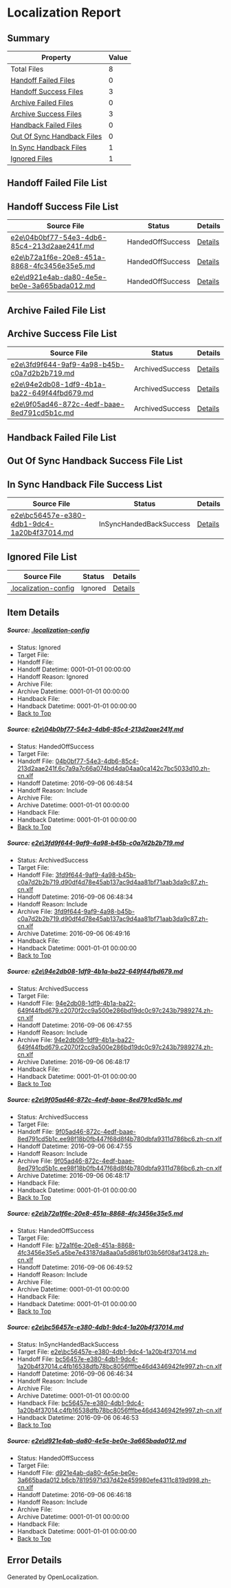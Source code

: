 # <a name='report-top'></a> Localization Report

## Summary
 Property | Value 
 -------- | ----- 
 Total Files | 8
[ Handoff Failed Files ](#handoff-failed-list)| 0
[ Handoff Success Files ](#handoff-success-list)| 3
[ Archive Failed Files ](#archive-failed-list)| 0
[ Archive Success Files ](#archive-success-list)| 3
[ Handback Failed Files ](#handback-failed-list)| 0
[ Out Of Sync Handback Files ](#outofsync-handback-success-list)| 0
[ In Sync Handback Files ](#insync-handback-success-list)| 1
[ Ignored Files ](#ignored-list)| 1

## <a name='handoff-failed-list'></a> Handoff Failed File List

## <a name='handoff-success-list'></a> Handoff Success File List
 Source File | Status | Details 
 ----------- | ------ | ------- 
 [e2e\04b0bf77-54e3-4db6-85c4-213d2aae241f.md](https://github.com/OpenLocalizationTestOrg/ol-test0/blob/2802f6e485806e64c53d205e8b3e66d18759013c/e2e/04b0bf77-54e3-4db6-85c4-213d2aae241f.md) | HandedOffSuccess | [Details](#3f2a1185242d13504f10131b2fe5a760c79296f21)
 [e2e\b72a1f6e-20e8-451a-8868-4fc3456e35e5.md](https://github.com/OpenLocalizationTestOrg/ol-test0/blob/f00c2a7464b76d295e63e58c3e666bb95b4aa119/e2e/b72a1f6e-20e8-451a-8868-4fc3456e35e5.md) | HandedOffSuccess | [Details](#e24bdc9b5907d44dac3e820c8cd221a9107872055)
 [e2e\d921e4ab-da80-4e5e-be0e-3a665bada012.md](https://github.com/OpenLocalizationTestOrg/ol-test0/blob/311ee6e4dc783f4ac66cc656a49db2da509a72f3/e2e/d921e4ab-da80-4e5e-be0e-3a665bada012.md) | HandedOffSuccess | [Details](#c01eb0c77e111603038956ecef9bb756a55183ed7)

## <a name='archive-failed-list'></a> Archive Failed File List

## <a name='archive-success-list'></a> Archive Success File List
 Source File | Status | Details 
 ----------- | ------ | ------- 
 [e2e\3fd9f644-9af9-4a98-b45b-c0a7d2b2b719.md](https://github.com/OpenLocalizationTestOrg/ol-test0/blob/4a926d70bbcba1559ff67614379c91717362399e/e2e/3fd9f644-9af9-4a98-b45b-c0a7d2b2b719.md) | ArchivedSuccess | [Details](#4d149301c6550a4e70b59d32a57da2c23b2545612)
 [e2e\94e2db08-1df9-4b1a-ba22-649f44fbd679.md](https://github.com/OpenLocalizationTestOrg/ol-test0/blob/e6320df09f2f9c35fee4cea332d703f22344e29c/e2e/94e2db08-1df9-4b1a-ba22-649f44fbd679.md) | ArchivedSuccess | [Details](#3940f97084b73e836f8ea91262db3c0face3df073)
 [e2e\9f05ad46-872c-4edf-baae-8ed791cd5b1c.md](https://github.com/OpenLocalizationTestOrg/ol-test0/blob/e6320df09f2f9c35fee4cea332d703f22344e29c/e2e/9f05ad46-872c-4edf-baae-8ed791cd5b1c.md) | ArchivedSuccess | [Details](#003b090b8e3662b013108e857fefae5bd881e5894)

## <a name='handback-failed-list'></a> Handback Failed File List

## <a name='outofsync-handback-success-list'></a> Out Of Sync Handback Success File List

## <a name='insync-handback-success-list'></a> In Sync Handback File Success List
 Source File | Status | Details 
 ----------- | ------ | ------- 
 [e2e\bc56457e-e380-4db1-9dc4-1a20b4f37014.md](https://github.com/OpenLocalizationTestOrg/ol-test0/blob/4033137805f642307640ac89a6df03c21fd871c6/e2e/bc56457e-e380-4db1-9dc4-1a20b4f37014.md) | InSyncHandedBackSuccess | [Details](#441644e53f13fb084cb6936c7c043f6ea0aa01cf6)

## <a name='ignored-list'></a> Ignored File List
 Source File | Status | Details 
 ----------- | ------ | ------- 
 [.localization-config](https://github.com/OpenLocalizationTestOrg/ol-test0/blob/f00c2a7464b76d295e63e58c3e666bb95b4aa119/.localization-config) | Ignored | [Details](#3d4f252ac210baf56311d7e97dcc2db10974dbd20)

## Item Details
##### <a name='3d4f252ac210baf56311d7e97dcc2db10974dbd20'></a> Source: [.localization-config](https://github.com/OpenLocalizationTestOrg/ol-test0/blob/f00c2a7464b76d295e63e58c3e666bb95b4aa119/.localization-config)
* Status: Ignored
* Target File: 
* Handoff File: 
* Handoff Datetime: 0001-01-01 00:00:00
* Handoff Reason: Ignored
* Archive File: 
* Archive Datetime: 0001-01-01 00:00:00
* Handback File: 
* Handback Datetime: 0001-01-01 00:00:00
* [Back to Top](#report-top)

##### <a name='3f2a1185242d13504f10131b2fe5a760c79296f21'></a> Source: [e2e\04b0bf77-54e3-4db6-85c4-213d2aae241f.md](https://github.com/OpenLocalizationTestOrg/ol-test0/blob/2802f6e485806e64c53d205e8b3e66d18759013c/e2e/04b0bf77-54e3-4db6-85c4-213d2aae241f.md)
* Status: HandedOffSuccess
* Target File: 
* Handoff File: [04b0bf77-54e3-4db6-85c4-213d2aae241f.6c7a9a7c66a074bd4da04aa0ca142c7bc5033d10.zh-cn.xlf](https://github.com/OpenLocalizationTestOrg/ol-test0-handoff/blob/dad111b77b8edb3a6c92d3d399618729a0334c2c/ol-handoff/OpenLocalizationTestOrg/ol-test0-zhcn/ci/ht/04b0bf77-54e3-4db6-85c4-213d2aae241f.6c7a9a7c66a074bd4da04aa0ca142c7bc5033d10.zh-cn.xlf)
* Handoff Datetime: 2016-09-06 06:48:54
* Handoff Reason: Include
* Archive File: 
* Archive Datetime: 0001-01-01 00:00:00
* Handback File: 
* Handback Datetime: 0001-01-01 00:00:00
* [Back to Top](#report-top)

##### <a name='4d149301c6550a4e70b59d32a57da2c23b2545612'></a> Source: [e2e\3fd9f644-9af9-4a98-b45b-c0a7d2b2b719.md](https://github.com/OpenLocalizationTestOrg/ol-test0/blob/4a926d70bbcba1559ff67614379c91717362399e/e2e/3fd9f644-9af9-4a98-b45b-c0a7d2b2b719.md)
* Status: ArchivedSuccess
* Target File: 
* Handoff File: [3fd9f644-9af9-4a98-b45b-c0a7d2b2b719.d90df4d78e45ab137ac9d4aa81bf71aab3da9c87.zh-cn.xlf](https://github.com/OpenLocalizationTestOrg/ol-test0-handoff/blob/5cc112ed03767d16d1ebc3514ad7314f605aab27/ol-handoff/OpenLocalizationTestOrg/ol-test0-zhcn/ci/ht/3fd9f644-9af9-4a98-b45b-c0a7d2b2b719.d90df4d78e45ab137ac9d4aa81bf71aab3da9c87.zh-cn.xlf)
* Handoff Datetime: 2016-09-06 06:48:34
* Handoff Reason: Include
* Archive File: [3fd9f644-9af9-4a98-b45b-c0a7d2b2b719.d90df4d78e45ab137ac9d4aa81bf71aab3da9c87.zh-cn.xlf](https://github.com/OpenLocalizationTestOrg/ol-test0-handoff/blob/f7c75e314a8129d31dd126d3842671ed474ea64a/ol-archive/OpenLocalizationTestOrg/ol-test0-zhcn/ci/ht/3fd9f644-9af9-4a98-b45b-c0a7d2b2b719.d90df4d78e45ab137ac9d4aa81bf71aab3da9c87.zh-cn.xlf)
* Archive Datetime: 2016-09-06 06:49:16
* Handback File: 
* Handback Datetime: 0001-01-01 00:00:00
* [Back to Top](#report-top)

##### <a name='3940f97084b73e836f8ea91262db3c0face3df073'></a> Source: [e2e\94e2db08-1df9-4b1a-ba22-649f44fbd679.md](https://github.com/OpenLocalizationTestOrg/ol-test0/blob/e6320df09f2f9c35fee4cea332d703f22344e29c/e2e/94e2db08-1df9-4b1a-ba22-649f44fbd679.md)
* Status: ArchivedSuccess
* Target File: 
* Handoff File: [94e2db08-1df9-4b1a-ba22-649f44fbd679.c2070f2cc9a500e286bd19dc0c97c243b7989274.zh-cn.xlf](https://github.com/OpenLocalizationTestOrg/ol-test0-handoff/blob/a3b9b7680ec79aca64aa074cc9a816c633767bb5/ol-handoff/OpenLocalizationTestOrg/ol-test0-zhcn/ci/ht/94e2db08-1df9-4b1a-ba22-649f44fbd679.c2070f2cc9a500e286bd19dc0c97c243b7989274.zh-cn.xlf)
* Handoff Datetime: 2016-09-06 06:47:55
* Handoff Reason: Include
* Archive File: [94e2db08-1df9-4b1a-ba22-649f44fbd679.c2070f2cc9a500e286bd19dc0c97c243b7989274.zh-cn.xlf](https://github.com/OpenLocalizationTestOrg/ol-test0-handoff/blob/09d64dbfb972269a17fcb80a424895ff41a3635b/ol-archive/OpenLocalizationTestOrg/ol-test0-zhcn/ci/ht/94e2db08-1df9-4b1a-ba22-649f44fbd679.c2070f2cc9a500e286bd19dc0c97c243b7989274.zh-cn.xlf)
* Archive Datetime: 2016-09-06 06:48:17
* Handback File: 
* Handback Datetime: 0001-01-01 00:00:00
* [Back to Top](#report-top)

##### <a name='003b090b8e3662b013108e857fefae5bd881e5894'></a> Source: [e2e\9f05ad46-872c-4edf-baae-8ed791cd5b1c.md](https://github.com/OpenLocalizationTestOrg/ol-test0/blob/e6320df09f2f9c35fee4cea332d703f22344e29c/e2e/9f05ad46-872c-4edf-baae-8ed791cd5b1c.md)
* Status: ArchivedSuccess
* Target File: 
* Handoff File: [9f05ad46-872c-4edf-baae-8ed791cd5b1c.ee98f18b0fb447f68d8f4b780dbfa9311d786bc6.zh-cn.xlf](https://github.com/OpenLocalizationTestOrg/ol-test0-handoff/blob/a3b9b7680ec79aca64aa074cc9a816c633767bb5/ol-handoff/OpenLocalizationTestOrg/ol-test0-zhcn/ci/ht/9f05ad46-872c-4edf-baae-8ed791cd5b1c.ee98f18b0fb447f68d8f4b780dbfa9311d786bc6.zh-cn.xlf)
* Handoff Datetime: 2016-09-06 06:47:55
* Handoff Reason: Include
* Archive File: [9f05ad46-872c-4edf-baae-8ed791cd5b1c.ee98f18b0fb447f68d8f4b780dbfa9311d786bc6.zh-cn.xlf](https://github.com/OpenLocalizationTestOrg/ol-test0-handoff/blob/09d64dbfb972269a17fcb80a424895ff41a3635b/ol-archive/OpenLocalizationTestOrg/ol-test0-zhcn/ci/ht/9f05ad46-872c-4edf-baae-8ed791cd5b1c.ee98f18b0fb447f68d8f4b780dbfa9311d786bc6.zh-cn.xlf)
* Archive Datetime: 2016-09-06 06:48:17
* Handback File: 
* Handback Datetime: 0001-01-01 00:00:00
* [Back to Top](#report-top)

##### <a name='e24bdc9b5907d44dac3e820c8cd221a9107872055'></a> Source: [e2e\b72a1f6e-20e8-451a-8868-4fc3456e35e5.md](https://github.com/OpenLocalizationTestOrg/ol-test0/blob/f00c2a7464b76d295e63e58c3e666bb95b4aa119/e2e/b72a1f6e-20e8-451a-8868-4fc3456e35e5.md)
* Status: HandedOffSuccess
* Target File: 
* Handoff File: [b72a1f6e-20e8-451a-8868-4fc3456e35e5.a5be7e43187da8aa0a5d861bf03b56f08af34128.zh-cn.xlf](https://github.com/OpenLocalizationTestOrg/ol-test0-handoff/blob/fe54c26f49df06db406b26916ac804d19f01a697/ol-handoff/OpenLocalizationTestOrg/ol-test0-zhcn/ci/ht/b72a1f6e-20e8-451a-8868-4fc3456e35e5.a5be7e43187da8aa0a5d861bf03b56f08af34128.zh-cn.xlf)
* Handoff Datetime: 2016-09-06 06:49:52
* Handoff Reason: Include
* Archive File: 
* Archive Datetime: 0001-01-01 00:00:00
* Handback File: 
* Handback Datetime: 0001-01-01 00:00:00
* [Back to Top](#report-top)

##### <a name='441644e53f13fb084cb6936c7c043f6ea0aa01cf6'></a> Source: [e2e\bc56457e-e380-4db1-9dc4-1a20b4f37014.md](https://github.com/OpenLocalizationTestOrg/ol-test0/blob/4033137805f642307640ac89a6df03c21fd871c6/e2e/bc56457e-e380-4db1-9dc4-1a20b4f37014.md)
* Status: InSyncHandedBackSuccess
* Target File: [e2e\bc56457e-e380-4db1-9dc4-1a20b4f37014.md](https://github.com/OpenLocalizationTestOrg/ol-test0-zhcn/blob/06c2cb84c6cf43f587435a51fbf1acf68ab55194/e2e/bc56457e-e380-4db1-9dc4-1a20b4f37014.md)
* Handoff File: [bc56457e-e380-4db1-9dc4-1a20b4f37014.c4fb16538dfb78bc8056fffbe46d4346942fe997.zh-cn.xlf](https://github.com/OpenLocalizationTestOrg/ol-test0-handoff/blob/350c872fad2675751767f516467920fb75730662/ol-handoff/OpenLocalizationTestOrg/ol-test0-zhcn/ci/ht/bc56457e-e380-4db1-9dc4-1a20b4f37014.c4fb16538dfb78bc8056fffbe46d4346942fe997.zh-cn.xlf)
* Handoff Datetime: 2016-09-06 06:46:34
* Handoff Reason: Include
* Archive File: 
* Archive Datetime: 0001-01-01 00:00:00
* Handback File: [bc56457e-e380-4db1-9dc4-1a20b4f37014.c4fb16538dfb78bc8056fffbe46d4346942fe997.zh-cn.xlf](https://github.com/OpenLocalizationTestOrg/ol-test0-handback/blob/be0206c4f0d1905e78e5946bee8d520f0eb852c3/ol-handback/OpenLocalizationTestOrg/ol-test0-zhcn/ci/ht/bc56457e-e380-4db1-9dc4-1a20b4f37014.c4fb16538dfb78bc8056fffbe46d4346942fe997.zh-cn.xlf)
* Handback Datetime: 2016-09-06 06:46:53
* [Back to Top](#report-top)

##### <a name='c01eb0c77e111603038956ecef9bb756a55183ed7'></a> Source: [e2e\d921e4ab-da80-4e5e-be0e-3a665bada012.md](https://github.com/OpenLocalizationTestOrg/ol-test0/blob/311ee6e4dc783f4ac66cc656a49db2da509a72f3/e2e/d921e4ab-da80-4e5e-be0e-3a665bada012.md)
* Status: HandedOffSuccess
* Target File: 
* Handoff File: [d921e4ab-da80-4e5e-be0e-3a665bada012.b6cb78195971d37d42e459980efe4311c819d998.zh-cn.xlf](https://github.com/OpenLocalizationTestOrg/ol-test0-handoff/blob/b2a303d8d64d164a440cdea52cb25cfb8c637add/ol-handoff/OpenLocalizationTestOrg/ol-test0-zhcn/ci/ht/d921e4ab-da80-4e5e-be0e-3a665bada012.b6cb78195971d37d42e459980efe4311c819d998.zh-cn.xlf)
* Handoff Datetime: 2016-09-06 06:46:18
* Handoff Reason: Include
* Archive File: 
* Archive Datetime: 0001-01-01 00:00:00
* Handback File: 
* Handback Datetime: 0001-01-01 00:00:00
* [Back to Top](#report-top)


## Error Details

Generated by OpenLocalization.
